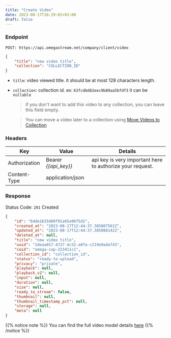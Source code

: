 ```yaml
---
title: "Create Video"
date: 2023-08-17T16:29:01+03:00
draft: false
---
```


### Endpoint

```url
POST: https://api.omegastream.net/company/client/video
```

```json
{
    "title": "new video title",
    "collection": "COLLECTION_ID"
}
```

- `title`: video viewed title. it should be at most 128 characters length.
- `collection`: collection id. ex: `63fcdbd82eec9b89aa5bfdf3` it can be `nullable`

    > if you don't want to add this video to any collection, you can leave this field empty.

    > You can move a video later to a collection using [Move Videos to Collection](/collection/move_videos_to_collection)

### Headers

| Key           | Value              | Details                                                 |
|---------------|--------------------|---------------------------------------------------------|
| Authorization | Bearer *{{api_key}}* | api key is very important here to authorize your request. |
| Content-Type  | application/json   |   |


### Response

Status Code: `201` Created

```json
{
    "id": "64de1635d89f91a65a96f5d2",
    "created_at": "2023-08-17T12:44:37.385087561Z",
    "updated_at": "2023-08-17T12:44:37.385088142Z",
    "deleted_at": null,
    "title": "new video title",
    "uuid": "1deaa017-4727-4c52-a0fa-c219e9adafd3",
    "coid": "omega-cop-223411c1",
    "collection_id": "collection_id",
    "status": "ready-to-upload",
    "privacy": "private",
    "playback": null,
    "playback_v2": null,
    "input": null,
    "duration": null,
    "size": null,
    "ready_to_stream": false,
    "thumbnail": null,
    "thumbnail_timestamp_pct": null,
    "storage": null,
    "meta": null
}
```

{{% notice note %}}
You can find the full video model details [here](/video/managment/video_model)
{{% /notice %}}
